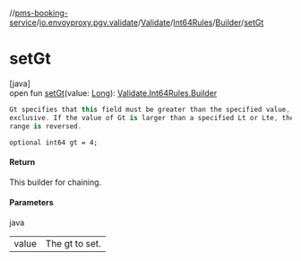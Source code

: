 //[pms-booking-service](../../../../../index.md)/[io.envoyproxy.pgv.validate](../../../index.md)/[Validate](../../index.md)/[Int64Rules](../index.md)/[Builder](index.md)/[setGt](set-gt.md)

# setGt

[java]\
open fun [setGt](set-gt.md)(value: [Long](https://kotlinlang.org/api/core/kotlin-stdlib/kotlin/-long/index.html)): [Validate.Int64Rules.Builder](index.md)

```kotlin
Gt specifies that this field must be greater than the specified value,
exclusive. If the value of Gt is larger than a specified Lt or Lte, the
range is reversed.

```
`optional int64 gt = 4;`

#### Return

This builder for chaining.

#### Parameters

java

| | |
|---|---|
| value | The gt to set. |